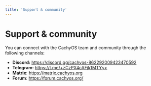 ```yaml
---
title: 'Support & community'
---
```

# Support & community
You can connect with the CachyOS team and community through the following channels:
- **Discord:** https://discord.gg/cachyos-862292009423470592
- **Telegram:** https://t.me/+zCzPX4cAFjk1MTYy>
- **Matrix:** https://matrix.cachyos.org
- **Forum:** https://forum.cachyos.org/
